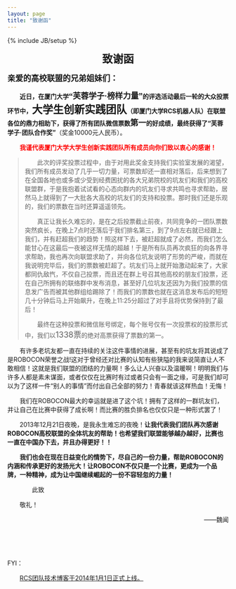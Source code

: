 ```yaml
---
layout: page
title: "致谢函"
---
```

{% include JB/setup %}

<center>
<p><b><font size="5">致谢函</font></b></p>
</center>

<b><font size="4">亲爱的高校联盟的兄弟姐妹们：</font></b>

　　<b>近日，在厦门大学<font size="4" face="微软雅黑">“芙蓉学子·榜样力量”</font>的评选活动最后一轮的大众投票环节中，<font size="5" face="微软雅黑">大学生创新实践团队</font>（即厦门大学RCS机器人队）在联盟各位的鼎力相助下，获得了所有团队微信票数<font size="4" face="微软雅黑">第一</font>的好成绩，最终获得了“芙蓉学子·团队合作奖”</b>（奖金10000元人民币）。

　　<b><font color="red">我谨代表厦门大学大学生创新实践团队所有成员向你们致以衷心的感谢！</font></b>

>　　此次的评奖投票过程中，由于对用此奖金支持我们实验室发展的渴望，我们所有成员发动了几乎一切力量，可票数却还一直相对落后，后来想到了在全国各地也或多或少受到经费困扰的各大兄弟院校的坑友们和我们的高校联盟群，于是我抱着试试看的心态向群内的坑友们寻求共鸣也寻求帮助，居然马上就得到了一大批各大高校的坑友们的支持和投票。那时我们还是乐观的，我们的票数在当时还算遥遥领先。
>
>　　真正让我长久难忘的，是在之后投票截止前夜，共同竞争的一团队票数突然疯长，在晚上7点时还落后于我们排名第三，到了9点左右就已经跟上我们，并有赶超我们的趋势！照这样下去，被赶超就成了必然，而我们怎么能甘心在这最后一夜被这样无情的超越！于是所有队员再次疯狂的向各界寻求帮助，我也再次向联盟求助了，并向各位坑友说明了形势的严峻，而就在我说明完毕后，我们的票数被赶超了。坑友们马上就开始激动起来了，大家都同仇敌忾，不仅自己投票，而且还在群上号召其他高校的朋友们投票，还在自己所拥有的联络群中发布消息，甚至好几位坑友还因为为我们投票的信息发广告而被其他群组给踢除了！而我们的票数也就在这消息发布后的短短几十分钟后马上开始飙升，在晚上11:25分超过了对手且将优势保持到了最后！
>
>　　最终在这种投票和微信账号绑定，每个账号仅有一次投票权的投票形式中，我们以<font size="4">1338票</font>的绝对高票获得了票数的第一。

　　有许多老坑友都一直在持续的关注这件事情的进展，甚至有的坑友将其说成了是ROBOCON荣誉之战!这对于曾经还对比赛的认知有些狭隘的我来说简直让人不敢相信！这就是我们联盟的团结的力量啊！多么让人兴奋以及温暖啊！明明我们与许多人都是素未谋面，或者仅仅在比赛时有过或者只会有一面之缘，可是我们却可以为了这样一件“别人的事情”而付出自己全部的努力！青春就该这样热血！无悔！

　　我们在ROBOCON最大的幸运就是进了这个坑！拥有了这样的一群坑友们，并让自己在比赛中获得了成长啊！而比赛的胜负排名也仅仅只是一种形式罢了！

　　2013年12月21日夜晚，是我永生难忘的夜晚！<b>让我代表我们团队再次感谢ROBOCON高校联盟的全体坑友的帮助！也希望我们联盟能够越办越好，比赛也一直在中国办下去，并且办得更好！！</b>

　　<b>我们也会在现在日益变化的情势下，尽自己的一份力量，帮助ROBOCON的内涵和传承更好的发扬光大！让ROBOCON不仅只是一个比赛，更成为一个品牌，一种精神，成为让中国继续崛起的一份不容轻忽的力量！</b>

　　　　此致

　　敬礼！

<div>
    <p align="right">——魏闻</p>
</div>

<br><br><br>


FYI：

　　[RCS团队技术博客于2014年1月1日正式上线。](http://rcstech.org/announcement2.html)

<br>
<!--
><center><p><b>上线通告</b></p></center><br>
>
>　　大家好，这是一份上线通告。厦大RCS机器人队的技术博客“玉不琢”正式上线，网址是：[rcstech.org](http://rcstech.org) 。这是一个纯粹的技术性网站，初期运营方式是汇总RCS队员的技术总结和学习心得，进行整理后发布。
>
>　　“玉不琢”致力于打造一个完全开放的技术分享交流平台，网站所有源码与细节都可以[在这里获取](https://github.com/RCSTech/RCSTech.github.io)，欢迎任何组织和个人fork。
>
>　　由于站点运营小组能力有限，难免在各方面有所疏漏，如有发现，敬请[联系运营小组](mailto:kezhang@rcstech.org)，欢迎各种形式和内容的建议。
-->
<br><br><br>

